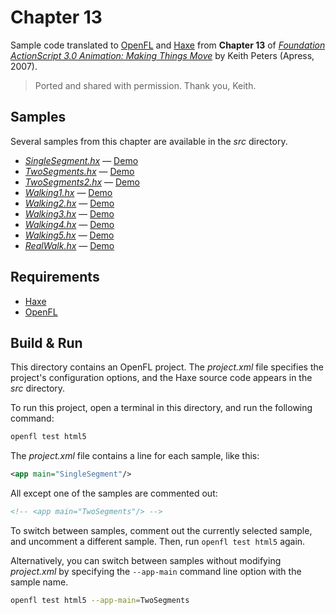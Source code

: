 # Chapter 13

Sample code translated to [OpenFL](https://openfl.org/) and [Haxe](https://haxe.org/) from **Chapter 13** of [_Foundation ActionScript 3.0 Animation: Making Things Move_](http://www.apress.com/9781590597910) by Keith Peters (Apress, 2007).

> Ported and shared with permission. Thank you, Keith.

## Samples

Several samples from this chapter are available in the _src_ directory.

- [_SingleSegment.hx_](src/SingleSegment.hx) — [Demo](https://joshtynjala.github.io/foundation-animation-making-things-move-haxe-openfl/ch13/SingleSegment/index.html)
- [_TwoSegments.hx_](src/TwoSegments.hx) — [Demo](https://joshtynjala.github.io/foundation-animation-making-things-move-haxe-openfl/ch13/TwoSegments/index.html)
- [_TwoSegments2.hx_](src/TwoSegments2.hx) — [Demo](https://joshtynjala.github.io/foundation-animation-making-things-move-haxe-openfl/ch13/TwoSegments2/index.html)
- [_Walking1.hx_](src/Walking1.hx) — [Demo](https://joshtynjala.github.io/foundation-animation-making-things-move-haxe-openfl/ch13/Walking1/index.html)
- [_Walking2.hx_](src/Walking2.hx) — [Demo](https://joshtynjala.github.io/foundation-animation-making-things-move-haxe-openfl/ch13/Walking2/index.html)
- [_Walking3.hx_](src/Walking3.hx) — [Demo](https://joshtynjala.github.io/foundation-animation-making-things-move-haxe-openfl/ch13/Walking3/index.html)
- [_Walking4.hx_](src/Walking4.hx) — [Demo](https://joshtynjala.github.io/foundation-animation-making-things-move-haxe-openfl/ch13/Walking4/index.html)
- [_Walking5.hx_](src/Walking5.hx) — [Demo](https://joshtynjala.github.io/foundation-animation-making-things-move-haxe-openfl/ch13/Walking5/index.html)
- [_RealWalk.hx_](src/RealWalk.hx) — [Demo](https://joshtynjala.github.io/foundation-animation-making-things-move-haxe-openfl/ch13/RealWalk/index.html)

## Requirements

- [Haxe](https://haxe.org/download/)
- [OpenFL](https://openfl.org/download/)

## Build & Run

This directory contains an OpenFL project. The _project.xml_ file specifies the project's configuration options, and the Haxe source code appears in the _src_ directory.

To run this project, open a terminal in this directory, and run the following command:

```sh
openfl test html5
```

The _project.xml_ file contains a line for each sample, like this:

```xml
<app main="SingleSegment"/>
```

All except one of the samples are commented out:

```xml
<!-- <app main="TwoSegments"/> -->
```

To switch between samples, comment out the currently selected sample, and uncomment a different sample. Then, run `openfl test html5` again.

Alternatively, you can switch between samples without modifying _project.xml_ by specifying the `--app-main` command line option with the sample name.

```sh
openfl test html5 --app-main=TwoSegments
```
